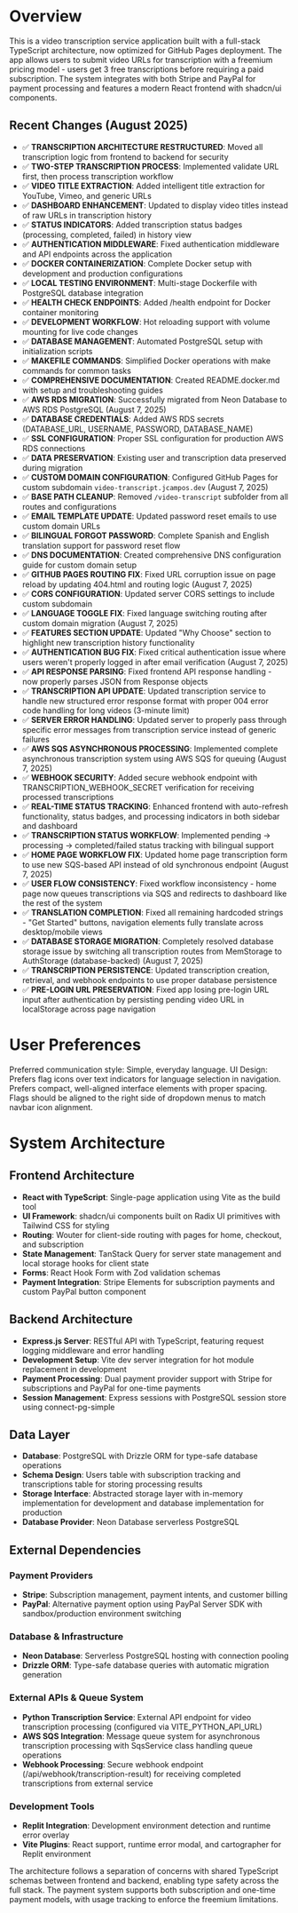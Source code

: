 # Overview

This is a video transcription service application built with a full-stack TypeScript architecture, now optimized for GitHub Pages deployment. The app allows users to submit video URLs for transcription with a freemium pricing model - users get 3 free transcriptions before requiring a paid subscription. The system integrates with both Stripe and PayPal for payment processing and features a modern React frontend with shadcn/ui components.

## Recent Changes (August 2025)
- ✅ **TRANSCRIPTION ARCHITECTURE RESTRUCTURED**: Moved all transcription logic from frontend to backend for security
- ✅ **TWO-STEP TRANSCRIPTION PROCESS**: Implemented validate URL first, then process transcription workflow
- ✅ **VIDEO TITLE EXTRACTION**: Added intelligent title extraction for YouTube, Vimeo, and generic URLs
- ✅ **DASHBOARD ENHANCEMENT**: Updated to display video titles instead of raw URLs in transcription history
- ✅ **STATUS INDICATORS**: Added transcription status badges (processing, completed, failed) in history view
- ✅ **AUTHENTICATION MIDDLEWARE**: Fixed authentication middleware and API endpoints across the application
- ✅ **DOCKER CONTAINERIZATION**: Complete Docker setup with development and production configurations
- ✅ **LOCAL TESTING ENVIRONMENT**: Multi-stage Dockerfile with PostgreSQL database integration
- ✅ **HEALTH CHECK ENDPOINTS**: Added /health endpoint for Docker container monitoring
- ✅ **DEVELOPMENT WORKFLOW**: Hot reloading support with volume mounting for live code changes
- ✅ **DATABASE MANAGEMENT**: Automated PostgreSQL setup with initialization scripts
- ✅ **MAKEFILE COMMANDS**: Simplified Docker operations with make commands for common tasks
- ✅ **COMPREHENSIVE DOCUMENTATION**: Created README.docker.md with setup and troubleshooting guides
- ✅ **AWS RDS MIGRATION**: Successfully migrated from Neon Database to AWS RDS PostgreSQL (August 7, 2025)
- ✅ **DATABASE CREDENTIALS**: Added AWS RDS secrets (DATABASE_URL, USERNAME, PASSWORD, DATABASE_NAME)
- ✅ **SSL CONFIGURATION**: Proper SSL configuration for production AWS RDS connections
- ✅ **DATA PRESERVATION**: Existing user and transcription data preserved during migration
- ✅ **CUSTOM DOMAIN CONFIGURATION**: Configured GitHub Pages for custom subdomain `video-transcript.jcampos.dev` (August 7, 2025)
- ✅ **BASE PATH CLEANUP**: Removed `/video-transcript` subfolder from all routes and configurations
- ✅ **EMAIL TEMPLATE UPDATE**: Updated password reset emails to use custom domain URLs
- ✅ **BILINGUAL FORGOT PASSWORD**: Complete Spanish and English translation support for password reset flow
- ✅ **DNS DOCUMENTATION**: Created comprehensive DNS configuration guide for custom domain setup
- ✅ **GITHUB PAGES ROUTING FIX**: Fixed URL corruption issue on page reload by updating 404.html and routing logic (August 7, 2025)
- ✅ **CORS CONFIGURATION**: Updated server CORS settings to include custom subdomain
- ✅ **LANGUAGE TOGGLE FIX**: Fixed language switching routing after custom domain migration (August 7, 2025)
- ✅ **FEATURES SECTION UPDATE**: Updated "Why Choose" section to highlight new transcription history functionality
- ✅ **AUTHENTICATION BUG FIX**: Fixed critical authentication issue where users weren't properly logged in after email verification (August 7, 2025)
- ✅ **API RESPONSE PARSING**: Fixed frontend API response handling - now properly parses JSON from Response objects
- ✅ **TRANSCRIPTION API UPDATE**: Updated transcription service to handle new structured error response format with proper 004 error code handling for long videos (3-minute limit)
- ✅ **SERVER ERROR HANDLING**: Updated server to properly pass through specific error messages from transcription service instead of generic failures
- ✅ **AWS SQS ASYNCHRONOUS PROCESSING**: Implemented complete asynchronous transcription system using AWS SQS for queuing (August 7, 2025)
- ✅ **WEBHOOK SECURITY**: Added secure webhook endpoint with TRANSCRIPTION_WEBHOOK_SECRET verification for receiving processed transcriptions
- ✅ **REAL-TIME STATUS TRACKING**: Enhanced frontend with auto-refresh functionality, status badges, and processing indicators in both sidebar and dashboard
- ✅ **TRANSCRIPTION STATUS WORKFLOW**: Implemented pending → processing → completed/failed status tracking with bilingual support
- ✅ **HOME PAGE WORKFLOW FIX**: Updated home page transcription form to use new SQS-based API instead of old synchronous endpoint (August 7, 2025)
- ✅ **USER FLOW CONSISTENCY**: Fixed workflow inconsistency - home page now queues transcriptions via SQS and redirects to dashboard like the rest of the system
- ✅ **TRANSLATION COMPLETION**: Fixed all remaining hardcoded strings - "Get Started" buttons, navigation elements fully translate across desktop/mobile views
- ✅ **DATABASE STORAGE MIGRATION**: Completely resolved database storage issue by switching all transcription routes from MemStorage to AuthStorage (database-backed) (August 7, 2025)
- ✅ **TRANSCRIPTION PERSISTENCE**: Updated transcription creation, retrieval, and webhook endpoints to use proper database persistence
- ✅ **PRE-LOGIN URL PRESERVATION**: Fixed app losing pre-login URL input after authentication by persisting pending video URL in localStorage across page navigation

# User Preferences

Preferred communication style: Simple, everyday language.
UI Design: Prefers flag icons over text indicators for language selection in navigation. Prefers compact, well-aligned interface elements with proper spacing. Flags should be aligned to the right side of dropdown menus to match navbar icon alignment.

# System Architecture

## Frontend Architecture
- **React with TypeScript**: Single-page application using Vite as the build tool
- **UI Framework**: shadcn/ui components built on Radix UI primitives with Tailwind CSS for styling
- **Routing**: Wouter for client-side routing with pages for home, checkout, and subscription
- **State Management**: TanStack Query for server state management and local storage hooks for client state
- **Forms**: React Hook Form with Zod validation schemas
- **Payment Integration**: Stripe Elements for subscription payments and custom PayPal button component

## Backend Architecture
- **Express.js Server**: RESTful API with TypeScript, featuring request logging middleware and error handling
- **Development Setup**: Vite dev server integration for hot module replacement in development
- **Payment Processing**: Dual payment provider support with Stripe for subscriptions and PayPal for one-time payments
- **Session Management**: Express sessions with PostgreSQL session store using connect-pg-simple

## Data Layer
- **Database**: PostgreSQL with Drizzle ORM for type-safe database operations
- **Schema Design**: Users table with subscription tracking and transcriptions table for storing processing results
- **Storage Interface**: Abstracted storage layer with in-memory implementation for development and database implementation for production
- **Database Provider**: Neon Database serverless PostgreSQL

## External Dependencies

### Payment Providers
- **Stripe**: Subscription management, payment intents, and customer billing
- **PayPal**: Alternative payment option using PayPal Server SDK with sandbox/production environment switching

### Database & Infrastructure
- **Neon Database**: Serverless PostgreSQL hosting with connection pooling
- **Drizzle ORM**: Type-safe database queries with automatic migration generation

### External APIs & Queue System
- **Python Transcription Service**: External API endpoint for video transcription processing (configured via VITE_PYTHON_API_URL)
- **AWS SQS Integration**: Message queue system for asynchronous transcription processing with SqsService class handling queue operations
- **Webhook Processing**: Secure webhook endpoint (/api/webhook/transcription-result) for receiving completed transcriptions from external service

### Development Tools
- **Replit Integration**: Development environment detection and runtime error overlay
- **Vite Plugins**: React support, runtime error modal, and cartographer for Replit environment

The architecture follows a separation of concerns with shared TypeScript schemas between frontend and backend, enabling type safety across the full stack. The payment system supports both subscription and one-time payment models, with usage tracking to enforce the freemium limitations.